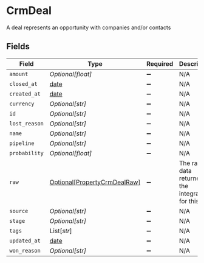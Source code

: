 # CrmDeal

A deal represents an opportunity with companies and/or contacts


## Fields

| Field                                                                     | Type                                                                      | Required                                                                  | Description                                                               |
| ------------------------------------------------------------------------- | ------------------------------------------------------------------------- | ------------------------------------------------------------------------- | ------------------------------------------------------------------------- |
| `amount`                                                                  | *Optional[float]*                                                         | :heavy_minus_sign:                                                        | N/A                                                                       |
| `closed_at`                                                               | [date](https://docs.python.org/3/library/datetime.html#date-objects)      | :heavy_minus_sign:                                                        | N/A                                                                       |
| `created_at`                                                              | [date](https://docs.python.org/3/library/datetime.html#date-objects)      | :heavy_minus_sign:                                                        | N/A                                                                       |
| `currency`                                                                | *Optional[str]*                                                           | :heavy_minus_sign:                                                        | N/A                                                                       |
| `id`                                                                      | *Optional[str]*                                                           | :heavy_minus_sign:                                                        | N/A                                                                       |
| `lost_reason`                                                             | *Optional[str]*                                                           | :heavy_minus_sign:                                                        | N/A                                                                       |
| `name`                                                                    | *Optional[str]*                                                           | :heavy_minus_sign:                                                        | N/A                                                                       |
| `pipeline`                                                                | *Optional[str]*                                                           | :heavy_minus_sign:                                                        | N/A                                                                       |
| `probability`                                                             | *Optional[float]*                                                         | :heavy_minus_sign:                                                        | N/A                                                                       |
| `raw`                                                                     | [Optional[PropertyCrmDealRaw]](../../models/shared/propertycrmdealraw.md) | :heavy_minus_sign:                                                        | The raw data returned by the integration for this deal                    |
| `source`                                                                  | *Optional[str]*                                                           | :heavy_minus_sign:                                                        | N/A                                                                       |
| `stage`                                                                   | *Optional[str]*                                                           | :heavy_minus_sign:                                                        | N/A                                                                       |
| `tags`                                                                    | List[*str*]                                                               | :heavy_minus_sign:                                                        | N/A                                                                       |
| `updated_at`                                                              | [date](https://docs.python.org/3/library/datetime.html#date-objects)      | :heavy_minus_sign:                                                        | N/A                                                                       |
| `won_reason`                                                              | *Optional[str]*                                                           | :heavy_minus_sign:                                                        | N/A                                                                       |
